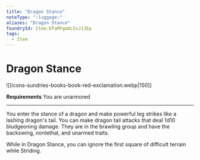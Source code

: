 ```yaml
---
title: "Dragon Stance"
noteType: ":luggage:"
aliases: "Dragon Stance"
foundryId: Item.DTaMFgmAL5vJ1JEp
tags:
  - Item
---
```


# Dragon Stance
![[icons-sundries-books-book-red-exclamation.webp|150]]

**Requirements** You are unarmored

* * *

You enter the stance of a dragon and make powerful leg strikes like a lashing dragon's tail. You can make dragon tail attacks that deal 1d10 bludgeoning damage. They are in the brawling group and have the backswing, nonlethal, and unarmed traits.

While in Dragon Stance, you can ignore the first square of difficult terrain while Striding.
